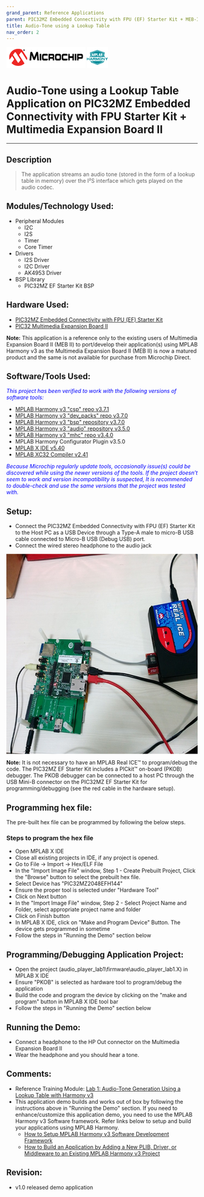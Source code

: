 ```yaml
---
grand_parent: Reference Applications
parent: PIC32MZ Embedded Connectivity with FPU (EF) Starter Kit + MEB-II
title: Audio-Tone using a Lookup Table
nav_order: 2
---
```

<img src = "images/microchip_logo.png">
<img src = "images/microchip_mplab_harmony_logo_small.png">

# Audio-Tone using a Lookup Table Application on PIC32MZ Embedded Connectivity with FPU Starter Kit + Multimedia Expansion Board II
-----

## Description

> The application streams an audio tone (stored in the form of a lookup table in memory) over the I²S interface which gets played on the audio codec.

## Modules/Technology Used:

- Peripheral Modules
	- I2C
	- I2S
	- Timer
	- Core Timer
- Drivers
	- I2S Driver
	- I2C Driver
	- AK4953 Driver
- BSP Library
	- PIC32MZ EF Starter Kit BSP

## Hardware Used:

- [PIC32MZ Embedded Connectivity with FPU (EF) Starter Kit](http://www.microchip.com/Developmenttools/ProductDetails.aspx?PartNO=DM320007)
- [PIC32 Multimedia Expansion Board II](https://www.microchip.com/DevelopmentTools/ProductDetails/DM320005-5)

**Note:** This application is a reference only to the existing users of Multimedia Expansion Board II (MEB II) to port/develop their
application(s) using MPLAB Harmony v3 as the Multimedia Expansion Board II (MEB II) is now a matured product and the same is not
available for purchase from Microchip Direct.

## Software/Tools Used:
<span style="color:blue"> *This project has been verified to work with the following versions of software tools:*</span>

 - [MPLAB Harmony v3 "csp" repo v3.7.1](https://github.com/Microchip-MPLAB-Harmony/csp/releases/tag/v3.7.1)
 - [MPLAB Harmony v3 "dev_packs" repo v3.7.0](https://github.com/Microchip-MPLAB-Harmony/dev_packs/releases/tag/v3.7.0)
 - [MPLAB Harmony v3 "bsp" repository v3.7.0](https://github.com/Microchip-MPLAB-Harmony/bsp/releases/tag/v3.7.0)
 - [MPLAB Harmony v3 "audio" repository v3.5.0](https://github.com/Microchip-MPLAB-Harmony/audio/releases/tag/v3.5.0)
 - [MPLAB Harmony v3 "mhc" repo v3.4.0](https://github.com/Microchip-MPLAB-Harmony/mhc/releases/tag/v3.4.0)
 -  MPLAB Harmony Configurator Plugin v3.5.0
 - [MPLAB X IDE v5.40](https://www.microchip.com/mplab/mplab-x-ide)
 - [MPLAB XC32 Compiler v2.41](https://www.microchip.com/mplab/compilers)

<span style="color:blue"> *Because Microchip regularly update tools, occasionally issue(s) could be discovered while using the newer versions of the tools. If the project doesn’t seem to work and version incompatibility is suspected, It is recommended to double-check and use the same versions that the project was tested with.* </span>

## Setup:
- Connect the PIC32MZ Embedded Connectivity with FPU (EF) Starter Kit to the Host PC as a USB Device
  through a Type-A male to micro-B USB cable connected to Micro-B USB (Debug USB) port.
- Connect the wired stereo headphone to the audio jack  
<img src = "images/hardware_setup.png" width="700" height="525" align="middle">

**Note:**
It is not necessary to have an MPLAB Real ICE™ to program/debug the code. The PIC32MZ EF Starter Kit
includes a PICkit™ on-board (PKOB) debugger. The PKOB debugger can be connected to a host PC through
the USB Mini-B connector on the PIC32MZ EF Starter Kit for programming/debugging
(see the red cable in the hardware setup).

## Programming hex file:
The pre-built hex file can be programmed by following the below steps.

### Steps to program the hex file
- Open MPLAB X IDE
- Close all existing projects in IDE, if any project is opened.
- Go to File -> Import -> Hex/ELF File
- In the "Import Image File" window, Step 1 - Create Prebuilt Project, Click the "Browse" button to select the prebuilt hex file.
- Select Device has "PIC32MZ2048EFH144"
- Ensure the proper tool is selected under "Hardware Tool"
- Click on Next button
- In the "Import Image File" window, Step 2 - Select Project Name and Folder, select appropriate project name and folder
- Click on Finish button
- In MPLAB X IDE, click on "Make and Program Device" Button. The device gets programmed in sometime
- Follow the steps in "Running the Demo" section below

## Programming/Debugging Application Project:
- Open the project (audio_player_lab1\firmware\audio_player_lab1.X) in MPLAB X IDE
- Ensure "PKOB" is selected as hardware tool to program/debug the application
- Build the code and program the device by clicking on the "make and program" button in MPLAB X IDE tool bar
- Follow the steps in "Running the Demo" section below

## Running the Demo:
- Connect a headphone to the HP Out connector on the Multimedia Expansion Board II
- Wear the headphone and you should hear a tone.

## Comments:
- Reference Training Module: [Lab 1: Audio-Tone Generation Using a Lookup Table with Harmony v3](https://microchipdeveloper.com/harmony3:audio-player-lab1)
- This application demo builds and works out of box by following the instructions above in "Running the Demo" section. If you need to enhance/customize this application demo, you need to use the MPLAB Harmony v3 Software framework. Refer links below to setup and build your applications using MPLAB Harmony.
	- [How to Setup MPLAB Harmony v3 Software Development Framework](https://www.microchip.com/mymicrochip/filehandler.aspx?ddocname=en1000821)
	- [How to Build an Application by Adding a New PLIB, Driver, or Middleware to an Existing MPLAB Harmony v3 Project](http://ww1.microchip.com/downloads/en/DeviceDoc/How_to_Build_Application_Adding_PLIB_%20Driver_or_Middleware%20_to_MPLAB_Harmony_v3Project_DS90003253A.pdf)

## Revision:
- v1.0 released demo application
